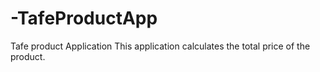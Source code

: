 # -TafeProductApp
Tafe product Application
This application calculates the total price of the product.
